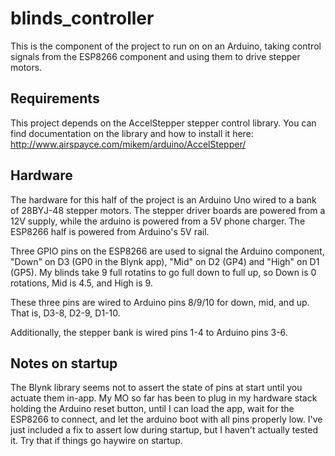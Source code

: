 # blinds_controller
This is the component of the project to run on on an Arduino, taking control signals from the ESP8266 component and using them to drive stepper motors.

## Requirements
This project depends on the AccelStepper stepper control library. You can find documentation on the library and how to install it here: http://www.airspayce.com/mikem/arduino/AccelStepper/

## Hardware
The hardware for this half of the project is an Arduino Uno wired to a bank of 28BYJ-48 stepper motors. The stepper driver boards are powered from a 12V supply, while the arduino is powered from a 5V phone charger. The ESP8266 half is powered from Arduino's 5V rail.

Three GPIO pins on the ESP8266 are used to signal the Arduino component, "Down" on D3 (GP0 in the Blynk app), "Mid" on D2 (GP4) and "High" on D1 (GP5). My blinds take 9 full rotatins to go full down to full up, so Down is 0 rotations, Mid is 4.5, and High is 9.

These three pins are wired to Arduino pins 8/9/10 for down, mid, and up. That is, D3-8, D2-9, D1-10.

Additionally, the stepper bank is wired pins 1-4 to Arduino pins 3-6.

## Notes on startup
The Blynk library seems not to assert the state of pins at start until you actuate them in-app. My MO so far has been to plug in my hardware stack holding the Arduino reset button, until I can load the app, wait for the ESP8266 to connect, and let the arduino boot with all pins properly low. I've just included a fix to assert low during startup, but I haven't actually tested it. Try that if things go haywire on startup.
